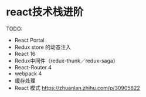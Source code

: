 # react技术栈进阶



TODO:
- React Portal
- Redux store 的动态注入
- React 16
- Redux中间件（redux-thunk／redux-saga）
- React-Router 4
- webpack 4
- 缓存处理
- React 模式
https://zhuanlan.zhihu.com/p/30905822